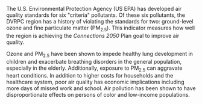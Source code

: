 The U.S. Environmental Protection Agency (US EPA) has developed air quality standards for six "criteria" pollutants. Of these six pollutants, the DVRPC region has a history of violating the standards for two: ground-level ozone and fine particulate matter (PM<sub>2.5</sub>). This indicator measures how well the region is achieving the _Connections 2050_ Plan goal to improve air quality. 

Ozone and PM<sub>2.5</sub> have been shown to impede healthy lung development in children and exacerbate breathing disorders in the general population, especially in the elderly. Additionally, exposure to PM<sub>2.5</sub> can aggravate heart conditions. In addition to higher costs for households and the healthcare system, poor air quality has economic implications including more days of missed work and school. Air pollution has been shown to have disproportionate effects on persons of color and low-income populations. 